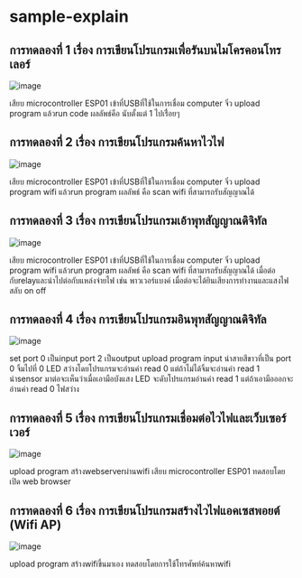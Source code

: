 # sample-explain
## การทดลองที่ 1 เรื่อง การเขียนโปรแกรมเพื่อรันบนไมโครคอนโทรเลอร์
![image](https://user-images.githubusercontent.com/98943460/153704612-15337426-9eb5-425d-88e4-ee6db581bf10.png)

เสียบ microcontroller ESP01 เข้าที่USBที่ใช้ในการเชื่อม computer จิ๋ว upload program แล้วrun code ผลลัพธ์คือ นับตั้งแต่ 1 ไปเรื่่อยๆ
## การทดลองที่ 2 เรื่อง การเขียนโปรแกรมค้นหาไวไฟ

![image](https://user-images.githubusercontent.com/98943460/153704570-cb105dc8-c36f-43db-893e-de23a2f0af5a.png)

เสียบ microcontroller ESP01 เข้าที่USBที่ใช้ในการเชื่อม computer จิ๋ว upload program wifi แล้วrun program ผลลัพธ์ คือ scan wifi ที่สามารถรับสัญญาณได้

## การทดลองที่ 3 เรื่อง การเขียนโปรแกรมเอ้าพุทสัญญาณดิจิทัล
![image](https://user-images.githubusercontent.com/98943460/153704661-5618b94e-801f-491c-b7ae-ef429475dea4.png)

เสียบ microcontroller ESP01 เข้าที่USBที่ใช้ในการเชื่อม computer จิ๋ว upload program wifi แล้วrun program ผลลัพธ์ คือ scan wifi ที่สามารถรับสัญญาณได้
เมื่อต่อกับrelayและนำไปต่อกับแหล่งจ่ายไฟ เช่น พาวเวอร์แบงค์ เมื่อต่อจะได้ยินเสียงการทำงานและแสงไฟสลับ on off

## การทดลองที่ 4 เรื่อง การเขียนโปรแกรมอินพุทสัญญาณดิจิทัล

![image](https://user-images.githubusercontent.com/98943460/153704722-7e9c443e-c303-4dbe-bd64-6c246efc0975.png)

set port 0 เป็นinput port 2 เป็นoutput upload program input นำสายสีขาวที่เป็น port 0 จิ้มไปที่ 0 LED สว่างโดยโปรแกรมจะอ่านค่า read 0 แต่ถ้าไม่ได้จิ้มจะอ่านค่า read 1 นำsensor มาต่อจะเห็นว่าเมื่อเอามือบังแสง LED จะดับโปรแกรมอ่านค่า read 1 แต่ถ้าเอามือออกจะอ่านค่า read 0 ไฟสว่าง

## การทดลองที่ 5 เรื่อง การเขียนโปรแกรมเชื่อมต่อไวไฟและเว็บเซอร์เวอร์

![image](https://user-images.githubusercontent.com/98943460/153704773-dd382718-8488-4ca8-ad30-bc063a3d3515.png)

upload program สร้างwebserverผ่านwifi เสียบ microcontroller ESP01 ทดสอบโดยเปิด web browser

## การทดลองที่ 6 เรื่อง การเขียนโปรแกรมสร้างไวไฟแอคเซสพอยต์ (Wifi AP)

![image](https://user-images.githubusercontent.com/98943460/153704873-2a680be9-0b61-475b-9e4c-cb4b7459a733.png)

upload program สร้างwifiขึ้นมาเอง ทดสอบโดยการใช้โทรศัพท์ค้นหาwifi
